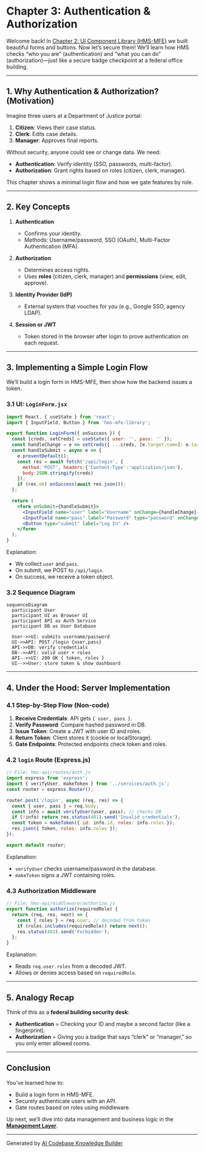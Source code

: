 # Chapter 3: Authentication & Authorization

Welcome back! In [Chapter 2: UI Component Library (HMS-MFE)](02_ui_component_library__hms_mfe__.md) we built beautiful forms and buttons. Now let’s secure them! We’ll learn how HMS checks “who you are” (authentication) and “what you can do” (authorization)—just like a secure badge checkpoint at a federal office building.

---

## 1. Why Authentication & Authorization? (Motivation)

Imagine three users at a Department of Justice portal:

1. **Citizen**: Views their case status.  
2. **Clerk**: Edits case details.  
3. **Manager**: Approves final reports.

Without security, anyone could see or change data. We need:

- **Authentication**: Verify identity (SSO, passwords, multi-factor).  
- **Authorization**: Grant rights based on roles (citizen, clerk, manager).

This chapter shows a minimal login flow and how we gate features by role.

---

## 2. Key Concepts

1. **Authentication**  
   - Confirms your identity.  
   - Methods: Username/password, SSO (OAuth), Multi-Factor Authentication (MFA).  

2. **Authorization**  
   - Determines access rights.  
   - Uses **roles** (citizen, clerk, manager) and **permissions** (view, edit, approve).

3. **Identity Provider (IdP)**  
   - External system that vouches for you (e.g., Google SSO, agency LDAP).  

4. **Session or JWT**  
   - Token stored in the browser after login to prove authentication on each request.

---

## 3. Implementing a Simple Login Flow

We’ll build a login form in HMS-MFE, then show how the backend issues a token.

### 3.1 UI: `LoginForm.jsx`

```jsx
import React, { useState } from 'react';
import { InputField, Button } from 'hms-mfe-library';

export function LoginForm({ onSuccess }) {
  const [creds, setCreds] = useState({ user: '', pass: '' });
  const handleChange = e => setCreds({ ...creds, [e.target.name]: e.target.value });
  const handleSubmit = async e => {
    e.preventDefault();
    const res = await fetch('/api/login', {
      method:'POST', headers:{'Content-Type':'application/json'},
      body:JSON.stringify(creds)
    });
    if (res.ok) onSuccess(await res.json());
  };

  return (
    <form onSubmit={handleSubmit}>
      <InputField name="user" label="Username" onChange={handleChange} required />
      <InputField name="pass" label="Password" type="password" onChange={handleChange} required />
      <Button type="submit" label="Log In" />
    </form>
  );
}
```

Explanation:
- We collect `user` and `pass`.  
- On submit, we POST to `/api/login`.  
- On success, we receive a token object.

### 3.2 Sequence Diagram

```mermaid
sequenceDiagram
  participant User
  participant UI as Browser UI
  participant API as Auth Service
  participant DB as User Database

  User->>UI: submits username/password
  UI->>API: POST /login {user,pass}
  API->>DB: verify credentials
  DB-->>API: valid user + roles
  API-->>UI: 200 OK { token, roles }
  UI-->>User: store token & show dashboard
```

---

## 4. Under the Hood: Server Implementation

### 4.1 Step-by-Step Flow (Non-code)

1. **Receive Credentials**: API gets `{ user, pass }`.  
2. **Verify Password**: Compare hashed password in DB.  
3. **Issue Token**: Create a JWT with user ID and roles.  
4. **Return Token**: Client stores it (cookie or localStorage).  
5. **Gate Endpoints**: Protected endpoints check token and roles.

### 4.2 `login` Route (Express.js)

```js
// File: hms-api/routes/auth.js
import express from 'express';
import { verifyUser, makeToken } from '../services/auth.js';
const router = express.Router();

router.post('/login', async (req, res) => {
  const { user, pass } = req.body;
  const info = await verifyUser(user, pass); // checks DB
  if (!info) return res.status(401).send('Invalid credentials');
  const token = makeToken({ id: info.id, roles: info.roles });
  res.json({ token, roles: info.roles });
});

export default router;
```

Explanation:
- `verifyUser` checks username/password in the database.  
- `makeToken` signs a JWT containing roles.

### 4.3 Authorization Middleware

```js
// File: hms-api/middleware/authorize.js
export function authorize(requiredRole) {
  return (req, res, next) => {
    const { roles } = req.user; // decoded from token
    if (roles.includes(requiredRole)) return next();
    res.status(403).send('Forbidden');
  };
}
```

Explanation:
- Reads `req.user.roles` from a decoded JWT.  
- Allows or denies access based on `requiredRole`.

---

## 5. Analogy Recap

Think of this as a **federal building security desk**:

- **Authentication** = Checking your ID and maybe a second factor (like a fingerprint).  
- **Authorization** = Giving you a badge that says “clerk” or “manager,” so you only enter allowed rooms.

---

## Conclusion

You’ve learned how to:

- Build a login form in HMS-MFE.  
- Securely authenticate users with an API.  
- Gate routes based on roles using middleware.

Up next, we’ll dive into data management and business logic in the **[Management Layer](04_management_layer_.md)**.

---

Generated by [AI Codebase Knowledge Builder](https://github.com/The-Pocket/Tutorial-Codebase-Knowledge)